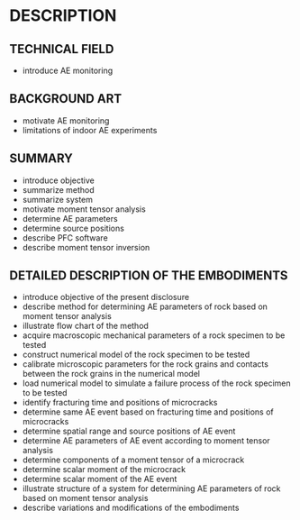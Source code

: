 # DESCRIPTION

## TECHNICAL FIELD

- introduce AE monitoring

## BACKGROUND ART

- motivate AE monitoring
- limitations of indoor AE experiments

## SUMMARY

- introduce objective
- summarize method
- summarize system
- motivate moment tensor analysis
- determine AE parameters
- determine source positions
- describe PFC software
- describe moment tensor inversion

## DETAILED DESCRIPTION OF THE EMBODIMENTS

- introduce objective of the present disclosure
- describe method for determining AE parameters of rock based on moment tensor analysis
- illustrate flow chart of the method
- acquire macroscopic mechanical parameters of a rock specimen to be tested
- construct numerical model of the rock specimen to be tested
- calibrate microscopic parameters for the rock grains and contacts between the rock grains in the numerical model
- load numerical model to simulate a failure process of the rock specimen to be tested
- identify fracturing time and positions of microcracks
- determine same AE event based on fracturing time and positions of microcracks
- determine spatial range and source positions of AE event
- determine AE parameters of AE event according to moment tensor analysis
- determine components of a moment tensor of a microcrack
- determine scalar moment of the microcrack
- determine scalar moment of the AE event
- illustrate structure of a system for determining AE parameters of rock based on moment tensor analysis
- describe variations and modifications of the embodiments

